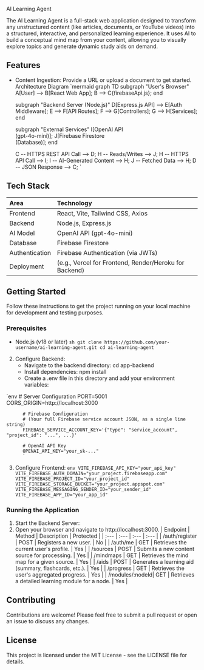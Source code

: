 AI Learning Agent


  The AI Learning Agent is a full-stack web application designed to transform any unstructured content (like
   articles, documents, or YouTube videos) into a structured, interactive, and personalized learning
  experience. It uses AI to build a conceptual mind map from your content, allowing you to visually explore
  topics and generate dynamic study aids on demand.

  ## Features


   * Content Ingestion: Provide a URL or upload a document to get started.
  Architecture Diagram
  `mermaid
  graph TD
      subgraph "User's Browser"
          A[User] --> B[React Web App];
          B --> C{firebaseApi.js};
      end

      subgraph "Backend Server (Node.js)"
          D[Express.js API] --> E[Auth Middleware];
          E --> F[API Routes];
          F --> G[Controllers];
          G --> H[Services];
      end

      subgraph "External Services"
          I[OpenAI API <br>(gpt-4o-mini)];
          J[Firebase Firestore <br>(Database)];
      end

      C -- HTTPS REST API Call --> D;
      H -- Reads/Writes --> J;
      H -- HTTPS API Call --> I;
      I -- AI-Generated Content --> H;
      J -- Fetched Data --> H;
      D -- JSON Response --> C;
  `

  ## Tech Stack


  | Area | Technology |
  | :--- | :--- |
  | Frontend | React, Vite, Tailwind CSS, Axios |
  | Backend | Node.js, Express.js |
  | AI Model | OpenAI API (gpt-4o-mini) |
  | Database | Firebase Firestore |
  | Authentication| Firebase Authentication (via JWTs) |
  | Deployment | (e.g., Vercel for Frontend, Render/Heroku for Backend) |

  ## Getting Started

  Follow these instructions to get the project running on your local machine for development and testing
  purposes.

  ### Prerequisites


   * Node.js (v18 or later)
  `sh
      git clone https://github.com/your-username/ai-learning-agent.git
      cd ai-learning-agent
      `

  2.  Configure Backend:
      *   Navigate to the backend directory: cd app-backend
      *   Install dependencies: npm install
      *   Create a .env file in this directory and add your environment variables:

  `env
          # Server Configuration
          PORT=5001
          CORS_ORIGIN=http://localhost:3000

          # Firebase Configuration
          # (Your full Firebase service account JSON, as a single line string)
          FIREBASE_SERVICE_ACCOUNT_KEY='{"type": "service_account", "project_id": "...", ...}'

          # OpenAI API Key
          OPENAI_API_KEY="your_sk-..."
          `


   3. Configure Frontend:
  `env
          VITE_FIREBASE_API_KEY="your_api_key"
          VITE_FIREBASE_AUTH_DOMAIN="your_project.firebaseapp.com"
          VITE_FIREBASE_PROJECT_ID="your_project_id"
          VITE_FIREBASE_STORAGE_BUCKET="your_project.appspot.com"
          VITE_FIREBASE_MESSAGING_SENDER_ID="your_sender_id"
          VITE_FIREBASE_APP_ID="your_app_id"
          `

  ### Running the Application


   1. Start the Backend Server:
   3. Open your browser and navigate to http://localhost:3000.
  | Endpoint | Method | Description | Protected |
  | :--- | :--- | :--- | :--- |
  | /auth/register | POST | Registers a new user. | No |
  | /auth/me | GET | Retrieves the current user's profile. | Yes |
  | /sources | POST | Submits a new content source for processing. | Yes |
  | /mindmaps | GET | Retrieves the mind map for a given source. | Yes |
  | /aids | POST | Generates a learning aid (summary, flashcards, etc.). | Yes |
  | /progress | GET | Retrieves the user's aggregated progress. | Yes |
  | /modules/:nodeId| GET | Retrieves a detailed learning module for a node. | Yes |

  ## Contributing

  Contributions are welcome! Please feel free to submit a pull request or open an issue to discuss any
  changes.

  ## License


  This project is licensed under the MIT License - see the LICENSE file for details.
